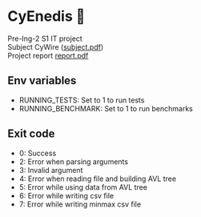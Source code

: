 # CyEnedis 🗿

Pre-Ing-2 S1 IT project <br>
Subject CyWire ([subject.pdf](subject.pdf)) <br>
Project report [report.pdf](RapportProjetInformatique.pdf) <br>

## Env variables
- RUNNING_TESTS: Set to 1 to run tests
- RUNNING_BENCHMARK: Set to 1 to run benchmarks

## Exit code

- 0: Success
- 2: Error when parsing arguments
- 3: Invalid argument
- 4: Error when reading file and building AVL tree
- 5: Error while using data from AVL tree
- 6: Error while writing csv file
- 7: Error while writing minmax csv file